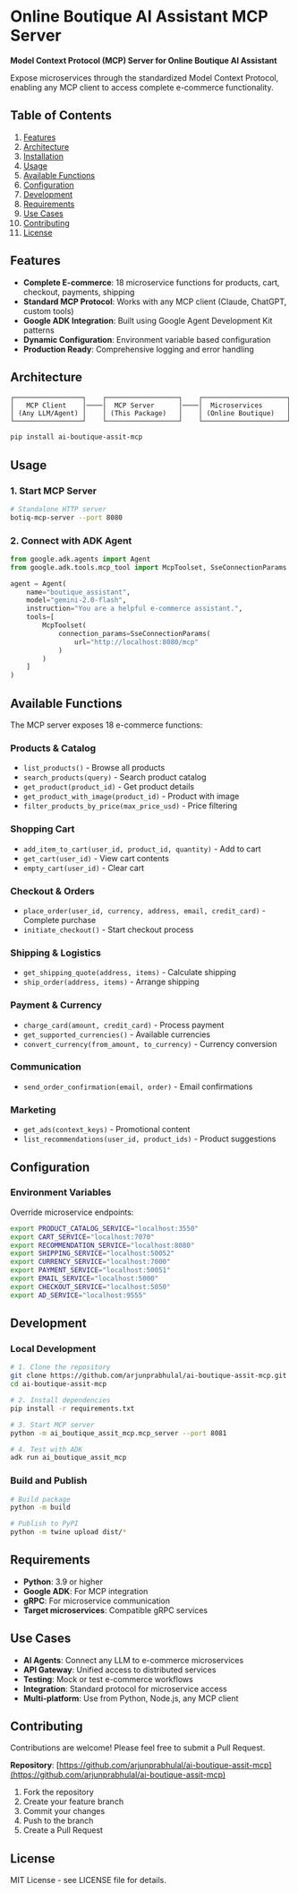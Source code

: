 # Online Boutique AI Assistant MCP Server

**Model Context Protocol (MCP) Server for Online Boutique AI Assistant**

Expose microservices through the standardized Model Context Protocol, enabling any MCP client to access complete e-commerce functionality.

## Table of Contents

1. [Features](#features)
2. [Architecture](#architecture)
3. [Installation](#installation)
4. [Usage](#usage)
5. [Available Functions](#available-functions)
6. [Configuration](#configuration)
7. [Development](#development)
8. [Requirements](#requirements)
9. [Use Cases](#use-cases)
10. [Contributing](#contributing)
11. [License](#license)

## Features

- **Complete E-commerce**: 18 microservice functions for products, cart, checkout, payments, shipping
- **Standard MCP Protocol**: Works with any MCP client (Claude, ChatGPT, custom tools)
- **Google ADK Integration**: Built using Google Agent Development Kit patterns
- **Dynamic Configuration**: Environment variable based configuration
- **Production Ready**: Comprehensive logging and error handling

## Architecture

```
┌─────────────────┐    ┌──────────────────┐    ┌─────────────────────┐
│   MCP Client    │────│  MCP Server      │────│  Microservices      │
│ (Any LLM/Agent) │    │ (This Package)   │    │ (Online Boutique)   │
└─────────────────┘    └──────────────────┘    └─────────────────────┘
```

```bash
pip install ai-boutique-assit-mcp
```

## Usage

### 1. Start MCP Server

```bash
# Standalone HTTP server
botiq-mcp-server --port 8080
```

### 2. Connect with ADK Agent

```python
from google.adk.agents import Agent
from google.adk.tools.mcp_tool import McpToolset, SseConnectionParams

agent = Agent(
    name="boutique_assistant",
    model="gemini-2.0-flash",
    instruction="You are a helpful e-commerce assistant.",
    tools=[
        McpToolset(
            connection_params=SseConnectionParams(
                url="http://localhost:8080/mcp"
            )
        )
    ]
)
```

## Available Functions

The MCP server exposes 18 e-commerce functions:

### Products & Catalog
- `list_products()` - Browse all products
- `search_products(query)` - Search product catalog  
- `get_product(product_id)` - Get product details
- `get_product_with_image(product_id)` - Product with image
- `filter_products_by_price(max_price_usd)` - Price filtering

### Shopping Cart
- `add_item_to_cart(user_id, product_id, quantity)` - Add to cart
- `get_cart(user_id)` - View cart contents
- `empty_cart(user_id)` - Clear cart

### Checkout & Orders
- `place_order(user_id, currency, address, email, credit_card)` - Complete purchase
- `initiate_checkout()` - Start checkout process

### Shipping & Logistics
- `get_shipping_quote(address, items)` - Calculate shipping
- `ship_order(address, items)` - Arrange shipping

### Payment & Currency
- `charge_card(amount, credit_card)` - Process payment
- `get_supported_currencies()` - Available currencies
- `convert_currency(from_amount, to_currency)` - Currency conversion

### Communication
- `send_order_confirmation(email, order)` - Email confirmations

### Marketing
- `get_ads(context_keys)` - Promotional content
- `list_recommendations(user_id, product_ids)` - Product suggestions

## Configuration

### Environment Variables

Override microservice endpoints:

```bash
export PRODUCT_CATALOG_SERVICE="localhost:3550"
export CART_SERVICE="localhost:7070"
export RECOMMENDATION_SERVICE="localhost:8080"
export SHIPPING_SERVICE="localhost:50052"
export CURRENCY_SERVICE="localhost:7000"
export PAYMENT_SERVICE="localhost:50051"
export EMAIL_SERVICE="localhost:5000"
export CHECKOUT_SERVICE="localhost:5050"
export AD_SERVICE="localhost:9555"
```


## Development

### Local Development

```bash
# 1. Clone the repository
git clone https://github.com/arjunprabhulal/ai-boutique-assit-mcp.git
cd ai-boutique-assit-mcp

# 2. Install dependencies
pip install -r requirements.txt

# 3. Start MCP server
python -m ai_boutique_assit_mcp.mcp_server --port 8081

# 4. Test with ADK
adk run ai_boutique_assit_mcp
```

### Build and Publish

```bash
# Build package
python -m build

# Publish to PyPI
python -m twine upload dist/*
```

## Requirements

- **Python**: 3.9 or higher
- **Google ADK**: For MCP integration
- **gRPC**: For microservice communication
- **Target microservices**: Compatible gRPC services

## Use Cases

- **AI Agents**: Connect any LLM to e-commerce microservices
- **API Gateway**: Unified access to distributed services  
- **Testing**: Mock or test e-commerce workflows
- **Integration**: Standard protocol for microservice access
- **Multi-platform**: Use from Python, Node.js, any MCP client

## Contributing

Contributions are welcome! Please feel free to submit a Pull Request.

**Repository**: [https://github.com/arjunprabhulal/ai-boutique-assit-mcp](https://github.com/arjunprabhulal/ai-boutique-assit-mcp)

1. Fork the repository
2. Create your feature branch
3. Commit your changes
4. Push to the branch
5. Create a Pull Request

## License

MIT License - see LICENSE file for details.

